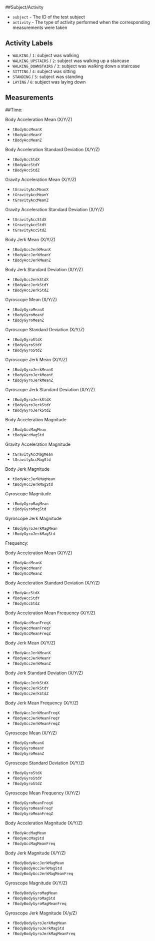 ##Subject/Activity

* `subject` - The ID of the test subject
* `activity` - The type of activity performed when the corresponding measurements were taken

## Activity Labels

* `WALKING` / `1`: subject was walking
* `WALKING_UPSTAIRS` / `2`: subject was walking up a staircase
* `WALKING_DOWNSTAIRS` / `3`: subject was walking down a staircase
* `SITTING` / `4`: subject was sitting
* `STANDING` / `5`: subject was standing
* `LAYING` / `6`: subject was laying down

## Measurements

##Time:

Body Acceleration Mean (X/Y/Z)

* `tBodyAccMeanX`
* `tBodyAccMeanY`
* `tBodyAccMeanZ`

Body Acceleration Standard Deviation (X/Y/Z)

* `tBodyAccStdX`
* `tBodyAccStdY`
* `tBodyAccStdZ`

Gravity Acceleration Mean (X/Y/Z)

* `tGravityAccMeanX`
* `tGravityAccMeanY`
* `tGravityAccMeanZ`

Gravity Acceleration Standard Deviation (X/Y/Z)

* `tGravityAccStdX`
* `tGravityAccStdY`
* `tGravityAccStdZ`

Body Jerk Mean (X/Y/Z)

* `tBodyAccJerkMeanX`
* `tBodyAccJerkMeanY`
* `tBodyAccJerkMeanZ`

Body Jerk Standard Deviation (X/Y/Z)

* `tBodyAccJerkStdX`
* `tBodyAccJerkStdY`
* `tBodyAccJerkStdZ`

Gyroscope Mean (X/Y/Z)

* `tBodyGyroMeanX`
* `tBodyGyroMeanY`
* `tBodyGyroMeanZ`

Gyroscope Standard Deviation (X/Y/Z)

* `tBodyGyroStdX`
* `tBodyGyroStdY`
* `tBodyGyroStdZ`

Gyroscope Jerk Mean (X/Y/Z)

* `tBodyGyroJerkMeanX`
* `tBodyGyroJerkMeanY`
* `tBodyGyroJerkMeanZ`

Gyroscope Jerk Standard Deviation (X/Y/Z)

* `tBodyGyroJerkStdX`
* `tBodyGyroJerkStdY`
* `tBodyGyroJerkStdZ`

Body Acceleration Magnitude

* `tBodyAccMagMean`
* `tBodyAccMagStd`

Gravity Acceleration Magnitude

* `tGravityAccMagMean`
* `tGravityAccMagStd`

Body Jerk Magnitude

* `tBodyAccJerkMagMean`
* `tBodyAccJerkMagStd`

Gyroscope Magnitude

* `tBodyGyroMagMean`
* `tBodyGyroMagStd`

Gyroscope Jerk Magnitude

* `tBodyGyroJerkMagMean`
* `tBodyGyroJerkMagStd`

Frequency:

Body Acceleration Mean (X/Y/Z)
* `fBodyAccMeanX`
* `fBodyAccMeanY`
* `fBodyAccMeanZ`

Body Acceleration Standard Deviation (X/Y/Z)

* `fBodyAccStdX`
* `fBodyAccStdY`
* `fBodyAccStdZ`

Body Acceleration Mean Frequency (X/Y/Z)

* `fBodyAccMeanFreqX`
* `fBodyAccMeanFreqY`
* `fBodyAccMeanFreqZ`

Body Jerk Mean (X/Y/Z)

* `fBodyAccJerkMeanX`
* `fBodyAccJerkMeanY`
* `fBodyAccJerkMeanZ`

Body Jerk Standard Deviation (X/Y/Z)

* `fBodyAccJerkStdX`
* `fBodyAccJerkStdY`
* `fBodyAccJerkStdZ`

Body Jerk Mean Frequency (X/Y/Z)

* `fBodyAccJerkMeanFreqX`
* `fBodyAccJerkMeanFreqY`
* `fBodyAccJerkMeanFreqZ`

Gyroscope Mean (X/Y/Z)

* `fBodyGyroMeanX`
* `fBodyGyroMeanY`
* `fBodyGyroMeanZ`

Gyroscope Standard Deviation (X/Y/Z)

* `fBodyGyroStdX`
* `fBodyGyroStdY`
* `fBodyGyroStdZ`

Gyroscope Mean Frequency (X/Y/Z)

* `fBodyGyroMeanFreqX`
* `fBodyGyroMeanFreqY`
* `fBodyGyroMeanFreqZ`

Body Acceleration Magnitude (X/Y/Z)

* `fBodyAccMagMean`
* `fBodyAccMagStd`
* `fBodyAccMagMeanFreq`

Body Jerk Magnitude (X/Y/Z)

* `fBodyBodyAccJerkMagMean`
* `fBodyBodyAccJerkMagStd`
* `fBodyBodyAccJerkMagMeanFreq`

Gyroscope Magnitude (X/Y/Z)

* `fBodyBodyGyroMagMean`
* `fBodyBodyGyroMagStd`
* `fBodyBodyGyroMagMeanFreq`

Gyroscope Jerk Magnitude (X/y/Z)

* `fBodyBodyGyroJerkMagMean`
* `fBodyBodyGyroJerkMagStd`
* `fBodyBodyGyroJerkMagMeanFreq`

